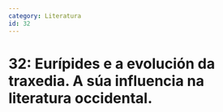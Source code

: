 ```yaml
---
category: Literatura
id: 32
---
```


# 32: Eurípides e a evolución da traxedia. A súa influencia na literatura occidental.
